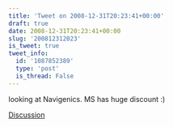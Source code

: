 ```yaml
---
title: 'Tweet on 2008-12-31T20:23:41+00:00'
draft: true
date: 2008-12-31T20:23:41+00:00
slug: '200812312023'
is_tweet: true
tweet_info:
  id: '1087852389'
  type: 'post'
  is_thread: False
---
```




looking at Navigenics. MS has huge discount :)

[Discussion](https://x.com/sytelus/status/1087852389)
